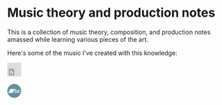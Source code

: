 # Music theory and production notes

This is a collection of music theory, composition, and production notes amassed while learning various pieces of the art.

Here's some of the music I've created with this knowledge:

<iframe allowtransparency="true" scrolling="no" frameborder="no" src="https://w.soundcloud.com/icon/?url=http%3A%2F%2Fsoundcloud.com%2Flilbill39&color=orange_transparent&size=32" style="width: 32px; height: 32px;" title="ry on soundcloud"></iframe>

[![ry on bandcamp](./resources/bandcamp-button-bc-circle-green-32.png)](https://rymusic.bandcamp.com/)
